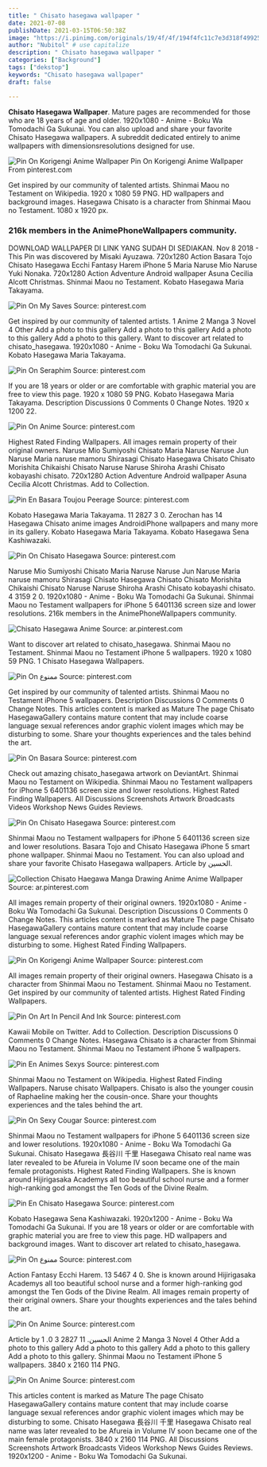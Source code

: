 ```yaml
---
title: " Chisato hasegawa wallpaper "
date: 2021-07-08
publishDate: 2021-03-15T06:50:38Z
image: "https://i.pinimg.com/originals/19/4f/4f/194f4fc11c7e3d318f49925c1568f100.jpg"
author: "Nubitol" # use capitalize
description: " Chisato hasegawa wallpaper "
categories: ["Background"]
tags: ["dekstop"]
keywords: "Chisato hasegawa wallpaper"
draft: false

---
```



**Chisato Hasegawa Wallpaper**. Mature pages are recommended for those who are 18 years of age and older. 1920x1080 - Anime - Boku Wa Tomodachi Ga Sukunai. You can also upload and share your favorite Chisato Hasegawa wallpapers. A subreddit dedicated entirely to anime wallpapers with dimensionsresolutions designed for use.

![Pin On Korigengi Anime Wallpaper](https://i.pinimg.com/originals/bf/03/fc/bf03fcd139b7546349be72c078e89705.jpg "Pin On Korigengi Anime Wallpaper")
Pin On Korigengi Anime Wallpaper From pinterest.com


Get inspired by our community of talented artists. Shinmai Maou no Testament on Wikipedia. 1920 x 1080 59 PNG. HD wallpapers and background images. Hasegawa Chisato is a character from Shinmai Maou no Testament. 1080 x 1920 px.

### 216k members in the AnimePhoneWallpapers community.

DOWNLOAD WALLPAPER DI LINK YANG SUDAH DI SEDIAKAN. Nov 8 2018 - This Pin was discovered by Misaki Ayuzawa. 720x1280 Action Basara Tojo Chisato Hasegawa Ecchi Fantasy Harem iPhone 5 Maria Naruse Mio Naruse Yuki Nonaka. 720x1280 Action Adventure Android wallpaper Asuna Cecilia Alcott Christmas. Shinmai Maou no Testament. Kobato Hasegawa Maria Takayama.


![Pin On My Saves](https://i.pinimg.com/736x/df/ff/1b/dfff1b99ae55fe065be1c223b20c1c3b.jpg "Pin On My Saves")
Source: pinterest.com

Get inspired by our community of talented artists. 1 Anime 2 Manga 3 Novel 4 Other Add a photo to this gallery Add a photo to this gallery Add a photo to this gallery Add a photo to this gallery. Want to discover art related to chisato_hasegawa. 1920x1080 - Anime - Boku Wa Tomodachi Ga Sukunai. Kobato Hasegawa Maria Takayama.

![Pin On Seraphim](https://i.pinimg.com/originals/9a/21/50/9a2150921a8b9132a6ac8bc2a17c9d6f.jpg "Pin On Seraphim")
Source: pinterest.com

If you are 18 years or older or are comfortable with graphic material you are free to view this page. 1920 x 1080 59 PNG. Kobato Hasegawa Maria Takayama. Description Discussions 0 Comments 0 Change Notes. 1920 x 1200 22.

![Pin On Anime](https://i.pinimg.com/originals/ca/b7/9d/cab79da98f08b3f8707c30d8551aea2d.jpg "Pin On Anime")
Source: pinterest.com

Highest Rated Finding Wallpapers. All images remain property of their original owners. Naruse Mio Sumiyoshi Chisato Maria Naruse Naruse Jun Naruse Maria naruse mamoru Shirasagi Chisato Hasegawa Chisato Chisato Morishita Chikaishi Chisato Naruse Naruse Shiroha Arashi Chisato kobayashi chisato. 720x1280 Action Adventure Android wallpaper Asuna Cecilia Alcott Christmas. Add to Collection.

![Pin En Basara Toujou Peerage](https://i.pinimg.com/originals/06/15/c1/0615c14ed32f069e79150295e89b5ce5.jpg "Pin En Basara Toujou Peerage")
Source: pinterest.com

Kobato Hasegawa Maria Takayama. 11 2827 3 0. Zerochan has 14 Hasegawa Chisato anime images AndroidiPhone wallpapers and many more in its gallery. Kobato Hasegawa Maria Takayama. Kobato Hasegawa Sena Kashiwazaki.

![Pin On Chisato Hasegawa](https://i.pinimg.com/originals/85/5b/09/855b093384344f4f27cc941d47bd9a38.gif "Pin On Chisato Hasegawa")
Source: pinterest.com

Naruse Mio Sumiyoshi Chisato Maria Naruse Naruse Jun Naruse Maria naruse mamoru Shirasagi Chisato Hasegawa Chisato Chisato Morishita Chikaishi Chisato Naruse Naruse Shiroha Arashi Chisato kobayashi chisato. 4 3159 2 0. 1920x1080 - Anime - Boku Wa Tomodachi Ga Sukunai. Shinmai Maou no Testament wallpapers for iPhone 5 6401136 screen size and lower resolutions. 216k members in the AnimePhoneWallpapers community.

![Chisato Hasegawa Anime](https://i.pinimg.com/originals/20/71/45/20714560bd99b35f1e5f270d22eabc8b.jpg "Chisato Hasegawa Anime")
Source: ar.pinterest.com

Want to discover art related to chisato_hasegawa. Shinmai Maou no Testament. Shinmai Maou no Testament iPhone 5 wallpapers. 1920 x 1080 59 PNG. 1 Chisato Hasegawa Wallpapers.

![Pin On ممنوع](https://i.pinimg.com/originals/da/d9/2a/dad92adcb3bdde7775ac9a48c4eea065.png "Pin On ممنوع")
Source: pinterest.com

Get inspired by our community of talented artists. Shinmai Maou no Testament iPhone 5 wallpapers. Description Discussions 0 Comments 0 Change Notes. This articles content is marked as Mature The page Chisato HasegawaGallery contains mature content that may include coarse language sexual references andor graphic violent images which may be disturbing to some. Share your thoughts experiences and the tales behind the art.

![Pin On Basara](https://i.pinimg.com/originals/61/90/d3/6190d3362afebf9c0f1df4bb2388acec.jpg "Pin On Basara")
Source: pinterest.com

Check out amazing chisato_hasegawa artwork on DeviantArt. Shinmai Maou no Testament on Wikipedia. Shinmai Maou no Testament wallpapers for iPhone 5 6401136 screen size and lower resolutions. Highest Rated Finding Wallpapers. All Discussions Screenshots Artwork Broadcasts Videos Workshop News Guides Reviews.

![Pin On Chisato Hasegawa](https://i.pinimg.com/474x/78/4f/a1/784fa19aa4ac5465a84adec94ce9e021.jpg "Pin On Chisato Hasegawa")
Source: pinterest.com

Shinmai Maou no Testament wallpapers for iPhone 5 6401136 screen size and lower resolutions. Basara Tojo and Chisato Hasegawa iPhone 5 smart phone wallpaper. Shinmai Maou no Testament. You can also upload and share your favorite Chisato Hasegawa wallpapers. Article by الحسين.

![Collection Chisato Haegawa Manga Drawing Anime Anime Wallpaper](https://i.pinimg.com/474x/0b/b9/a9/0bb9a93e1ec0d2a46fec9a3dfa41c7b4.jpg "Collection Chisato Haegawa Manga Drawing Anime Anime Wallpaper")
Source: ar.pinterest.com

All images remain property of their original owners. 1920x1080 - Anime - Boku Wa Tomodachi Ga Sukunai. Description Discussions 0 Comments 0 Change Notes. This articles content is marked as Mature The page Chisato HasegawaGallery contains mature content that may include coarse language sexual references andor graphic violent images which may be disturbing to some. Highest Rated Finding Wallpapers.

![Pin On Korigengi Anime Wallpaper](https://i.pinimg.com/originals/bf/03/fc/bf03fcd139b7546349be72c078e89705.jpg "Pin On Korigengi Anime Wallpaper")
Source: pinterest.com

All images remain property of their original owners. Hasegawa Chisato is a character from Shinmai Maou no Testament. Shinmai Maou no Testament. Get inspired by our community of talented artists. Highest Rated Finding Wallpapers.

![Pin On Art In Pencil And Ink](https://i.pinimg.com/474x/0d/a5/13/0da5137e308cbbc78041b3535ec6a872.jpg "Pin On Art In Pencil And Ink")
Source: pinterest.com

Kawaii Mobile on Twitter. Add to Collection. Description Discussions 0 Comments 0 Change Notes. Hasegawa Chisato is a character from Shinmai Maou no Testament. Shinmai Maou no Testament iPhone 5 wallpapers.

![Pin En Animes Sexys](https://i.pinimg.com/originals/b1/7c/6f/b17c6f54e265567ace8883a65185d545.jpg "Pin En Animes Sexys")
Source: pinterest.com

Shinmai Maou no Testament on Wikipedia. Highest Rated Finding Wallpapers. Naruse chisato Wallpapers. Chisato is also the younger cousin of Raphaeline making her the cousin-once. Share your thoughts experiences and the tales behind the art.

![Pin On Sexy Cougar](https://i.pinimg.com/originals/a1/34/2b/a1342b41f7946b58d46212fa221d1e24.jpg "Pin On Sexy Cougar")
Source: pinterest.com

Shinmai Maou no Testament wallpapers for iPhone 5 6401136 screen size and lower resolutions. 1920x1080 - Anime - Boku Wa Tomodachi Ga Sukunai. Chisato Hasegawa 長谷川 千里 Hasegawa Chisato real name was later revealed to be Afureia in Volume IV soon became one of the main female protagonists. Highest Rated Finding Wallpapers. She is known around Hijirigasaka Academys all too beautiful school nurse and a former high-ranking god amongst the Ten Gods of the Divine Realm.

![Pin En Chisato Hasegawa](https://i.pinimg.com/originals/06/00/c5/0600c5bad1e0a471fa99b25545a7ab33.jpg "Pin En Chisato Hasegawa")
Source: pinterest.com

Kobato Hasegawa Sena Kashiwazaki. 1920x1200 - Anime - Boku Wa Tomodachi Ga Sukunai. If you are 18 years or older or are comfortable with graphic material you are free to view this page. HD wallpapers and background images. Want to discover art related to chisato_hasegawa.

![Pin On ممنوع](https://i.pinimg.com/474x/ea/8d/6a/ea8d6a0a10766f698acac00be348608d.jpg "Pin On ممنوع")
Source: pinterest.com

Action Fantasy Ecchi Harem. 13 5467 4 0. She is known around Hijirigasaka Academys all too beautiful school nurse and a former high-ranking god amongst the Ten Gods of the Divine Realm. All images remain property of their original owners. Share your thoughts experiences and the tales behind the art.

![Pin On Anime](https://i.pinimg.com/originals/84/ee/28/84ee280140069bc81773c613065c0f4c.png "Pin On Anime")
Source: pinterest.com

Article by الحسين. 11 2827 3 0. 1 Anime 2 Manga 3 Novel 4 Other Add a photo to this gallery Add a photo to this gallery Add a photo to this gallery Add a photo to this gallery. Shinmai Maou no Testament iPhone 5 wallpapers. 3840 x 2160 114 PNG.

![Pin On Anime](https://i.pinimg.com/originals/19/4f/4f/194f4fc11c7e3d318f49925c1568f100.jpg "Pin On Anime")
Source: pinterest.com

This articles content is marked as Mature The page Chisato HasegawaGallery contains mature content that may include coarse language sexual references andor graphic violent images which may be disturbing to some. Chisato Hasegawa 長谷川 千里 Hasegawa Chisato real name was later revealed to be Afureia in Volume IV soon became one of the main female protagonists. 3840 x 2160 114 PNG. All Discussions Screenshots Artwork Broadcasts Videos Workshop News Guides Reviews. 1920x1200 - Anime - Boku Wa Tomodachi Ga Sukunai.


